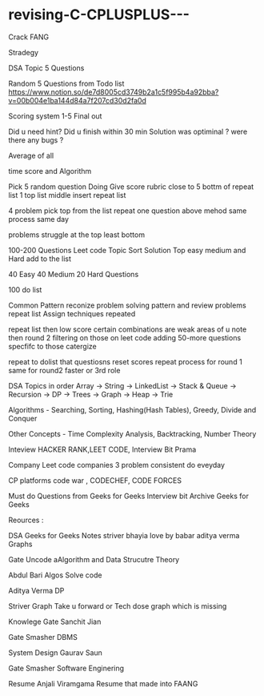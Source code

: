 # revising-C-CPLUSPLUS---
  
 Crack FANG 

Stradegy 

DSA Topic 5 Questions

Random 5 Questions from Todo list  
https://www.notion.so/de7d8005cd3749b2a1c5f995b4a92bba?v=00b004e1ba144d84a7f207cd30d2fa0d

Scoring system 1-5 Final out 

Did u need hint?
Did u finish within 30 min
Solution was optiminal ?
were there any bugs ?

Average of all 

time score and Algorithm

Pick 5 random question Doing Give score rubric close to 5 bottm of repeat list 1 top list middle insert repeat list 


4 problem pick top from the list repeat one question above mehod same process same day   


problems struggle at the top least bottom   


100-200 Questions Leet code Topic  Sort Solution Top easy medium and Hard add to the list 


40 Easy 40 Medium 20 Hard Questions 

100 do list 




Common Pattern reconize problem solving pattern and review  problems repeat list Assign techniques repeated 

repeat list then low score certain combinations are weak areas of u note then round 2  filtering on those on leet code adding 50-more questions specfifc to those catergize

repeat to dolist that questiosns reset scores repeat process for round 1 same for round2 faster or 3rd role 
 





DSA Topics in order 
Array -> String -> LinkedList -> Stack & Queue -> Recursion -> DP -> Trees -> Graph -> Heap -> Trie

Algorithms - Searching, Sorting, Hashing(Hash Tables), Greedy, Divide and Conquer

Other Concepts - Time Complexity Analysis, Backtracking, Number Theory 

Inteview
HACKER RANK,LEET CODE, Interview Bit Prama

Company Leet code companies 3 problem consistent do eveyday  


CP platforms 
code war , CODECHEF, CODE FORCES
 


 

 
Must do Questions from Geeks for Geeks Interview bit Archive Geeks for Geeks 



Reources :

DSA Geeks for Geeks Notes striver bhayia love by babar aditya verma Graphs


Gate Uncode aAlgorithm and Data Strucutre  Theory 

Abdul Bari Algos Solve code 

Aditya Verma DP

Striver Graph Take u forward or Tech dose  graph which is missing 

Knowlege Gate  Sanchit Jian 

Gate Smasher DBMS

System Design Gaurav Saun

Gate Smasher Software Enginering

Resume Anjali Viramgama Resume that made into FAANG



